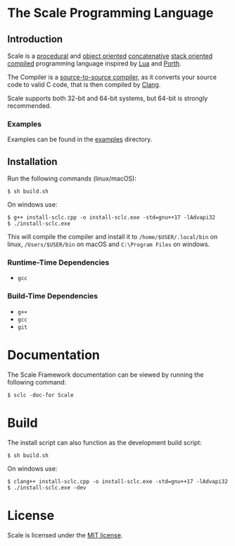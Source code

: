 # The Scale Programming Language
## Introduction
Scale is a [procedural](https://en.wikipedia.org/wiki/Procedural_programming) and [object oriented](https://en.wikipedia.org/wiki/Object-oriented_programming) [concatenative](https://en.wikipedia.org/wiki/Concatenative_programming) [stack oriented](https://en.wikipedia.org/wiki/Stack-oriented_programming) [compiled](https://en.wikipedia.org/wiki/Compiler) programming language inspired by [Lua](https://www.lua.org/) and [Porth](https://gitlab.com/tsoding/porth).

The Compiler is a [source-to-source compiler](https://en.wikipedia.org/wiki/Source-to-source_compiler), as it converts your source code to valid C code, that is then compiled by [Clang](https://en.wikipedia.org/wiki/Clang).

Scale supports both 32-bit and 64-bit systems, but 64-bit is strongly recommended.

### Examples

Examples can be found in the [examples](./examples) directory.

## Installation

Run the following commands (linux/macOS):
```shell
$ sh build.sh
```

On windows use:
```shell
$ g++ install-sclc.cpp -o install-sclc.exe -std=gnu++17 -lAdvapi32
$ ./install-sclc.exe
```

This will compile the compiler and install it to `/home/$USER/.local/bin` on linux, `/Users/$USER/bin` on macOS and `C:\Program Files` on windows.

### Runtime-Time Dependencies
- `gcc`

### Build-Time Dependencies
- `g++`
- `gcc`
- `git`

# Documentation
The Scale Framework documentation can be viewed by running the following command:
```shell
$ sclc -doc-for Scale
```

# Build
The install script can also function as the development build script:
```shell
$ sh build.sh
```

On windows use:
```shell
$ clang++ install-sclc.cpp -o install-sclc.exe -std=gnu++17 -lAdvapi32
$ ./install-sclc.exe -dev
```

# License
Scale is licensed under the [MIT license](./LICENSE).
